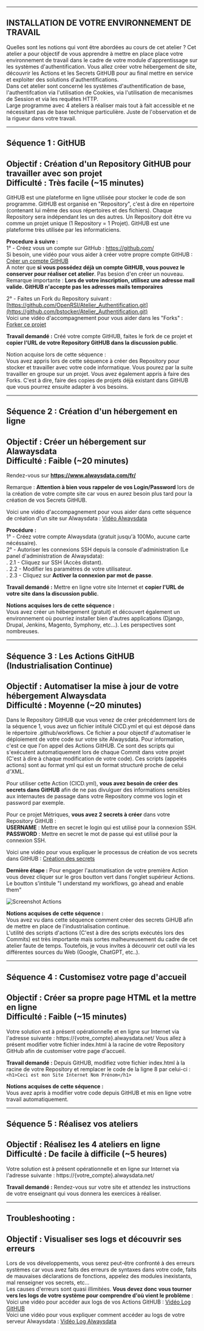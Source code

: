------------------------------------------------------------------------------------------------------
INSTALLATION DE VOTRE ENVIRONNEMENT DE TRAVAIL
------------------------------------------------------------------------------------------------------
Quelles sont les notions qui vont être abordées au cours de cet atelier ?
Cet atelier a pour objectif de vous apprendre à mettre en place place votre environnement de travail dans le cadre de votre module d'apprentissage sur les systèmes d'authentification. 
Vous allez créer votre hébergement de site, découvrir les Actions et les Secrets GitHUB pour au final mettre en service et exploiter des solutions d'authentifications.  
Dans cet atelier sont concerné les systèmes d'authentification de base, l'authentifcation via l'utilisation de Cookies, via l'utilisation de mecanismes de Session et via les requêtes HTTP.  
Large programme avec 4 ateliers à réaliser mais tout à fait accessible et ne nécessitant pas de base technique particulière. Juste de l'observation et de la rigueur dans votre travail.

-------------------------------------------------------------------------------------------------------
Séquence 1 :   GitHUB 
-------------------------------------------------------------------------------------------------------
Objectif : Création d'un Repository GitHUB pour travailler avec son projet  
Difficulté : Très facile (~15 minutes)
-------------------------------------------------------------------------------------------------------
GitHUB est une plateforme en ligne utilisée pour stocker le code de son programme.
GitHUB est organisé en "Repository", c'est à dire en répertoire (contenant lui même des sous répertoires et des fichiers). Chaque Repository sera indépendant les un des autres. Un Repository doit être vu comme un projet unique (1 Repository = 1 Projet). GitHUB est une plateforme très utilisée par les informaticiens.

**Procedure à suivre :**  
1° - Créez vous un compte sur GitHub : https://github.com/  
Si besoin, une vidéo pour vous aider à créer votre propre compte GitHUB : [Créer un compte GitHUB](https://docs.github.com/fr/get-started/onboarding/getting-started-with-your-github-account)  
A noter que **si vous possédez déjà un compte GitHUB, vous pouvez le conserver pour réaliser cet atelier**. Pas besion d'en créer un nouveau.  
Remarque importante : **Lors de votre inscription, utilisez une adresse mail valide. GitHUB n'accepte pas les adresses mails temporaires**  

2° - Faites un Fork du Repository suivant : [https://github.com/OpenRSI/Atelier_Authentification.git](https://github.com/bstocker/Atelier_Authentification.git)  
Voici une vidéo d'accompagnement pour vous aider dans les "Forks" : [Forker ce projet](https://youtu.be/p33-7XQ29zQ)    
  
**Travail demandé :** Créé votre compte GitHUB, faites le fork de ce projet et **copier l'URL de votre Repository GitHUB dans la discussion public**.

Notion acquise lors de cette séquence :  
Vous avez appris lors de cette séquence à créer des Repository pour stocker et travailler avec votre code informatique. Vous pourez par la suite travailler en groupe sur un projet. Vous avez également appris à faire des Forks. C'est à dire, faire des copies de projets déjà existant dans GitHUB que vous pourrez ensuite adapter à vos besoins.
  
---------------------------------------------------
Séquence 2 : Création d'un hébergement en ligne
---------------------------------------------------
Objectif : Créer un hébergement sur Alawaysdata  
Difficulté : Faible (~20 minutes)
---------------------------------------------------

Rendez-vous sur **https://www.alwaysdata.com/fr/**  
  
Remarque : **Attention à bien vous rappeler de vos Login/Password** lors de la création de votre compte site car vous en aurez besoin plus tard pour la création de vos Secrets GitHUB.  
  
Voici une vidéo d'accompagnement pour vous aider dans cette séquence de création d'un site sur Alwaysdata : [Vidéo Alwaysdata](https://youtu.be/6jJiqv_ZCHg)  
  
**Procédure :**  
1° - Créez votre compte Alwaysdata (gratuit jusqu'à 100Mo, aucune carte nécéssaire).   
2° - Autoriser les connexions SSH depuis la console d'administration (Le panel d'administration de Alwaysdata):  
 . 2.1 - Cliquez sur SSH (Accès distant).  
 . 2.2 - Modifier les paramètres de votre utilisateur.   
 . 2.3 - Cliquez sur **Activer la connexion par mot de passe**.  
  
**Travail demandé :** Mettre en ligne votre site Internet et **copier l'URL de votre site dans la discussion public**.  
  
**Notions acquises lors de cette séquence :**  
Vous avez créer un hébergement (gratuit) et découvert également un environnement où pourriez installer bien d'autres applications (Django, Drupal, Jenkins, Magento, Symphony, etc...). Les perspectives sont nombreuses.

---------------------------------------------------------------------------------------------
Séquence 3 : Les Actions GitHUB (Industrialisation Continue)
---------------------------------------------------------------------------------------------
Objectif : Automatiser la mise à jour de votre hébergement Alwaysdata  
Difficulté : Moyenne (~20 minutes)
---------------------------------------------------------------------------------------------
Dans le Repository GitHUB que vous venez de créer précédemment lors de la séquence 1, vous avez un fichier intitulé CICD.yml et qui est déposé dans le répertoire .github/workflows. Ce fichier a pour objectif d'automatiser le déploiement de votre code sur votre site Alwaysdata. Pour information, c'est ce que l'on appel des Actions GitHUB. Ce sont des scripts qui s'exécutent automatiquement lors de chaque Commit dans votre projet (C'est à dire à chaque modification de votre code). Ces scripts (appelés actions) sont au format yml qui est un format structuré proche de celui d'XML.  

Pour utiliser cette Action (CICD.yml), **vous avez besoin de créer des secrets dans GitHUB** afin de ne pas divulguer des informations sensibles aux internautes de passage dans votre Repository comme vos login et password par exemple.  

Pour ce projet Métriques, **vous avez 2 secrets à créer** dans votre Repository GitHUB :  
**USERNAME** : Mettre en secret le login qui est utilisé pour la connexion SSH.  
**PASSWORD** : Mettre en secret le mot de passe qui est utilisé pour la connexion SSH.   
  
Voici une vidéo pour vous expliquer le processus de création de vos secrets dans GitHUB : [Création des secrets](https://youtu.be/Rv5X5-qbvqA) 

**Dernière étape :** Pour engager l'automatisation de votre première Action vous devez cliquer sur le gros boutton vert dans l'onglet supérieur Actions. Le boutton s'intitule "I understand my workflows, go ahead and enable them"  
  
![Screenshot Actions](Actions_Button.jpg)   
  
  
**Notions acquises de cette séquence :**  
Vous avez vu dans cette séquence comment créer des secrets GiHUB afin de mettre en place de l'industrialisation continue.  
L'utilité des scripts d'actions (C'est à dire des scripts exécutés lors des Commits) est très importante mais sortes malheureusement du cadre de cet atelier faute de temps. Toutefois, je vous invites à découvrir cet outil via les différentes sources du Web (Google, ChatGPT, etc..).  

---------------------------------------------------
Séquence 4 : Customisez votre page d'accueil
---------------------------------------------------
Objectif : Créer sa propre page HTML et la mettre en ligne  
Difficulté : Faible (~15 minutes)
---------------------------------------------------
Votre solution est à présent opérationnelle et en ligne sur Internet via l'adresse suivante : https://{votre_compte}.alwaysdata.net/ 
Vous allez à présent modifier votre fichier index.html à la racine de votre Repository GitHub afin de customiser votre page d'accueil.

**Travail demandé :** Depuis GitHUB, modifiez votre fichier index.html à la racine de votre Repository et remplacer le code de la ligne 8 par celui-ci :  
```<h1>Ceci est mon Site Internet Nom Prénom</h1>```  
  
**Notions acquises de cette séquence :**  
Vous avez apris à modifier votre code depuis GitHUB et mis en ligne votre travail automatiquement.  

---------------------------------------------------
Séquence 5 : Réalisez vos ateliers
---------------------------------------------------
Objectif : Réalisez les 4 ateliers en ligne  
Difficulté : De facile à difficile (~5 heures)
---------------------------------------------------
Votre solution est à présent opérationnelle et en ligne sur Internet via l'adresse suivante : https://{votre_compte}.alwaysdata.net/ 
  
**Travail demandé :** Rendez-vous sur votre site et attendez les instructions de votre enseignant qui vous donnera les exercices à réaliser.  
  
--------------------------------------------------------------------
Troubleshooting :
---------------------------------------------------
Objectif : Visualiser ses logs et découvrir ses erreurs
---------------------------------------------------
Lors de vos développements, vous serez peut-être confronté à des erreurs systèmes car vous avez faits des erreurs de syntaxes dans votre code, faits de mauvaises déclarations de fonctions, appelez des modules inexistants, mal renseigner vos secrets, etc…  
Les causes d'erreurs sont quasi illimitées. **Vous devez donc vous tourner vers les logs de votre système pour comprendre d'où vient le problème** :  
Voici une vidéo pour accéder aux logs de vos Actions GitHUB : [Vidéo Log GitHUB](https://youtu.be/rhGrDLSFH7Y)  
Voici une vidéo pour vous expliquer comment accéder au logs de votre serveur Alwaysdata : [Vidéo Log Alwaysdata](https://youtu.be/URWMWqVMS2U)  
